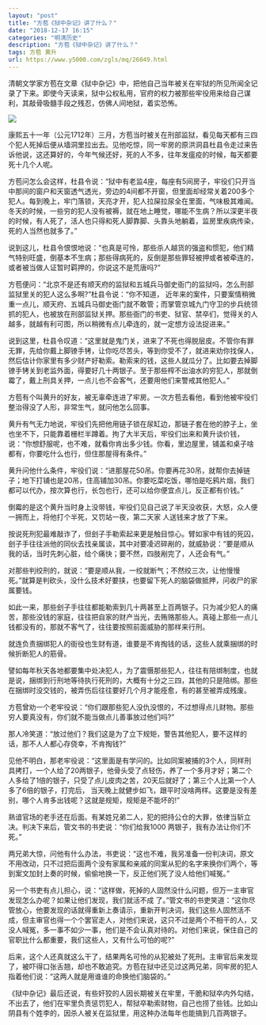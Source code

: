 ```yaml
---
layout: "post"
title: "方苞《狱中杂记》讲了什么？"
date: "2018-12-17 16:15"
categories: "明清历史"
description: "方苞《狱中杂记》讲了什么？"
tags: 方苞 黄升
url: https://www.y5000.com/zgls/mq/26049.html
---
```






清朝文学家方苞在文章《狱中杂记》中，把他自己当年被关在牢狱的所见所闻全记录了下来。即使今天读来，狱中公权私用，官府的权力被那些牢役用来给自己谋利，其敲骨吸髓手段之残忍，仿佛人间地狱，着实恐怖。

![](https://img.y5000.com/uploads/allimg/171019/13-1G0191HP22V.jpg)

康熙五十一年（公元1712年）三月，方苞当时被关在刑部监狱，看见每天都有三四个犯人死掉后便从墙洞里拉出去。见他吃惊，同一牢房的原洪洞县杜县令走过来告诉他说，这还算好的，今年气候还好，死的人不多，往年发瘟疫的时候，每天都要死十几个人呢。

方苞问怎么会这样，杜县令说：“狱中有老监4座，每座有5间房子，牢役们只开当中那间的窗户和天窗透气透光，旁边的4间都不开窗，但里面却经常关着200多个犯人。每到晚上，牢门落锁，天亮才开，犯人拉屎拉尿全在里面，气味极其难闻。冬天的时候，一些穷的犯人没有被褥，就在地上睡觉，哪能不生病？所以深更半夜的时候，有人死了，活人也只得和死人脚靠脚、头靠头地躺着，监房里疾病传染，死的人当然也就多了。”

说到这儿，杜县令恨恨地说：“也真是可怜，那些杀人越货的强盗和惯犯，他们精气特别旺盛，倒基本不生病；那些得病死的，反倒是那些罪轻被押或者被牵连的，或者被当做人证暂时羁押的，你说这不是荒唐吗?”

方苞便问：“北京不是还有顺天府的监狱和五城兵马御史衙门的监狱吗，怎么刑部监狱里关的犯人这么多啊?”杜县令说：“你不知道，
近年来的案件，只要案情稍微重一点儿，顺天府、五城兵马御史衙门就不敢管；而掌管京城九门守卫的步兵统领抓的犯人，也被放在刑部监狱关押。那些衙门的书吏、狱官、禁卒们，觉得关的人越多，就越有利可图，所以稍微有点儿牵连的，就一定想方设法捉进来。”

说到这里，杜县令叹道：“这里就是鬼门关，进来了不死也得脱层皮。不管你有罪无罪，先给你戴上脚镣手铐，让你吃尽苦头，等到你受不了，就进来劝你找保人，然后估计你家里有多少财产好勒索。勒索来的钱，这些人就瓜分了。比如要去掉脚镣手铐关到老监外面，得要好几十两银子。至于那些榨不出油水的穷犯人，那就倒霉了，戴上刑具关押，一点儿也不会客气，还要用他们来警戒其他犯人。”

方苞有个叫黄升的好友，被无辜牵连进了牢房。一次方苞去看他，看到他被牢役们整治得没了人形，非常生气，就问他怎么回事。

黄升有气无力地说，牢役们先把他用链子锁在尿缸边，那链子套在他的脖子上，坐也坐不下，只能靠着栅栏半蹲着。拘了大半天后，牢役们出来和黄升谈价钱，说：“你想舒服呢，也不难，就看你肯出多少钱。你看，里边屋里，铺盖和桌子啥都有，你要吃什么也行，但住那屋得有条件。”

黄升问他什么条件，牢役们说：“进那屋花50吊。你要再花30吊，就帮你去掉链子；地下打铺也是20吊，住高铺加30吊。你要吃菜吃饭，哪怕是吃鸦片烟，我们都可以代办，按次算也行，长包也行，还可以给你便宜点儿，反正都有价钱。”

倒霉的是这个黄升当时身上没带钱，牢役们见自己说了半天没收获，大怒，众人便一拥而上，将他打个半死，又罚站一夜，第二天家 人送钱来才放了下来。

按说死刑犯最难敲诈了，但刽子手勒索起来更是触目惊心。臂如家中有钱的死囚，刽子手往往派他的同伙去找亲属谈，其中对要凌迟碎剐的，就威胁说：“要是顺从我的话，当时先刺心脏，给个痛快；要不然，四肢剐完了，人还会有气。”

对那些判绞刑的，就说：“要是顺从我，一绞就断气；不然绞三次，让他慢慢死。”就算是判砍头，没什么技术好要挟，也要留下死人的脑袋做抵押，问收尸的家属要钱。

如此一来，那些刽子手往往都能勒索到几十两甚至上百两银子。只为减少犯人的痛苦，那些没钱的家庭，往往把自家的财产当光，去贿赂那些人。真碰上那些一点儿钱都没有的，那就不客气了，往往要按照前面威胁的那样来行刑。

就连负责捆绑犯人的衙役也生财有道，谁要是不肯掏钱的话，这些人就乘捆绑的时候折断犯人的筋骨。

譬如每年秋天各地都要集中处决犯人，为了震慑那些犯人，往往有陪绑制度，也就是说，捆绑到行刑地等待执行死刑的，大概有十分之三四，其他的只是陪绑。那些在捆绑时没交钱的，被弄伤后往往要好几个月才能痊愈，有的甚至被弄成残废。

方苞曾劝一个老牢役说：“你们跟那些犯人没仇没恨的，不过想得点儿财物。那些穷人要真没有，你们就不能当做点儿善事放过他们吗?”

那人冷笑道：“放过他们？我们这是为了立下规矩，警告其他犯人，要不这样的话，那不人人都心存侥幸，不肯掏钱?”

见他不明白，那老牢役说：“这里面是有学问的。比如同案被捕的3个人，同样刑具拷打，一个人给了20两银子，他骨头受了点轻伤，养了一个多月才好；第二个人多给了1倍的银子，只受了点儿皮肉之苦，20天后就好了；第三个人比第一个人多了6倍的银子，打完后，
当天晚上就健步如飞，跟平时没啥两样。这要是没有差别，哪个人肯多出钱呢？这就是规矩，规矩是不能坏的!”

熟谙官场的老手还在后面。有某姓兄弟二人，犯的把持公仓的大罪，依律当斩立决。判决下来后，管文书的书吏说：“你们给我1000 两银子，我有办法让你们不死。”

两兄弟大惊，问他有什么办法，书吏说：“这也不难，我另准备一份判决词，原文不用改动，只不过把后面两个没有家属和亲戚的同案从犯的名字来换你们两个，等到案文加封上奏的时候，偷偷地换一下，反正他们死了没人给他们喊冤。”

另一个书吏有点儿担心，说：“这样做，死掉的人固然没什么问题，但万一主审官发现怎么办呢？如果让他们发现，我们就活不成
了。”管文书的书吏笑道：“这你尽管放心，他要发现的话就得重新上奏请示，重新开判决词，我们这些人固然活不成，但主审官也得一个个罢官走人，对他们来说，这只不过是两个不相干的人，又没人喊冤，多一事不如少一事，他们是不会认真对待的。对他们来说，保住自己的官职比什么都重要，我们这些人，又有什么可怕的呢?”

后来，这个人还真就这么干了，结果两名可怜的从犯被处了死刑。主审官后来发现了，被吓得口张舌翘，却也不敢追究。方苞在狱中还见过这两兄弟，同牢房的犯人指着他们说：“这两人就是用谁谁的命换他们脑袋的。”

《狱中杂记》最后还说，有些奸狡的人因长期被关在牢里，干脆和狱卒内外勾结，不出去了，他们在牢里负责惩罚犯人，帮狱卒勒索财物，自己也捞了些钱。比如山阴县有个姓李的，因杀人被关在监狱里，用这种办法每年也能搞到几百两银子。
